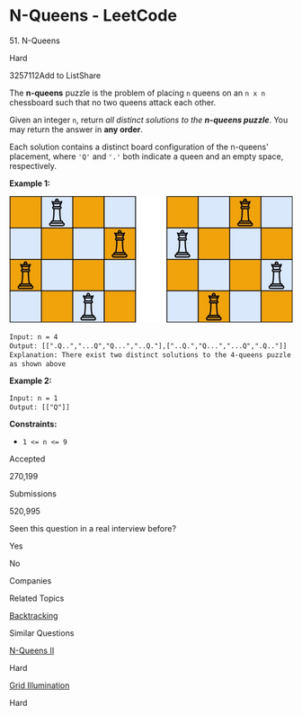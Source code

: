 
# N-Queens - LeetCode

51\. N-Queens

Hard

3257112Add to ListShare

The **n-queens** puzzle is the problem of placing `n` queens on an `n x n` chessboard such that no two queens attack each other.

Given an integer `n`, return _all distinct solutions to the **n-queens puzzle**_. You may return the answer in **any order**.

Each solution contains a distinct board configuration of the n-queens' placement, where `'Q'` and `'.'` both indicate a queen and an empty space, respectively.

**Example 1:**

![](assets/1622110152-cc74a8b59b9a8fe64bb7a741774c2ad1.jpg)

```plain
Input: n = 4
Output: [[".Q..","...Q","Q...","..Q."],["..Q.","Q...","...Q",".Q.."]]
Explanation: There exist two distinct solutions to the 4-queens puzzle as shown above
```

**Example 2:**

```plain
Input: n = 1
Output: [["Q"]]
```

**Constraints:**

*   `1 <= n <= 9`

Accepted

270,199

Submissions

520,995

Seen this question in a real interview before?

Yes

No

Companies

Related Topics

[Backtracking](https://leetcode.com/tag/backtracking/)

Similar Questions

[N-Queens II](https://leetcode.com/problems/n-queens-ii/)

Hard

[Grid Illumination](https://leetcode.com/problems/grid-illumination/)

Hard